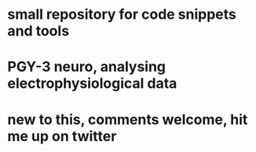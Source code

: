 # small repository for code snippets and tools
# PGY-3 neuro, analysing electrophysiological data
# new to this, comments welcome, hit me up on twitter

